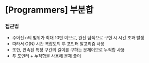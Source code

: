 # [Programmers] 부분합

### 접근법

-   주어진 n의 범위가 최대 10만 이므로, 완전 탐색으로 구현 시 시간 초과 발생
-   따라서 O(N) 시간 복잡도의 투 포인터 알고리즘 사용
-   또한, 연속된 특정 구간의 길이를 구하는 문제이므로 누적합 사용
-   투 포인터 + 누적합을 사용해 문제 풀이
